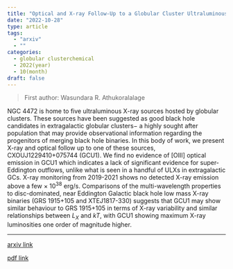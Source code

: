 ```yaml
---
title: "Optical and X-ray Follow-Up to a Globular Cluster Ultraluminous X-ray Source in NGC 4472"
date: "2022-10-28"
type: article
tags:
  - "arxiv"
  - ""
categories:
  - globular clusterchemical
  - 2022(year)
  - 10(month)
draft: false
---
```


> First author: Wasundara R. Athukoralalage

 NGC 4472 is home to five ultraluminous X-ray sources hosted by globular
clusters. These sources have been suggested as good black hole candidates in
extragalactic globular clusters$-$ a highly sought after population that may
provide observational information regarding the progenitors of merging black
hole binaries. In this body of work, we present X-ray and optical follow up to
one of these sources, CXOUJ1229410+075744 (GCU1). We find no evidence of [OIII]
optical emission in GCU1 which indicates a lack of significant evidence for
super-Eddington outflows, unlike what is seen in a handful of ULXs in
extragalactic GCs. X-ray monitoring from 2019-2021 shows no detected X-ray
emission above a few $\times$ $10^{38}$ erg/s. Comparisons of the
multi-wavelength properties to disc-dominated, near Eddington Galactic black
hole low mass X-ray binaries (GRS 1915+105 and XTEJ1817-330) suggests that GCU1
may show similar behaviour to GRS 1915+105 in terms of X-ray variability and
similar relationships between $L_X$ and $kT$, with GCU1 showing maximum X-ray
luminosities one order of magnitude higher.

---
[arxiv link](http://arxiv.org/abs/2210.16331v1)

[pdf link](http://arxiv.org/pdf/2210.16331v1)